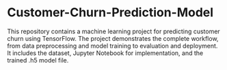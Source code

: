 # Customer-Churn-Prediction-Model
This repository contains a machine learning project for predicting customer churn using TensorFlow. The project demonstrates the complete workflow, from data preprocessing and model training to evaluation and deployment. It includes the dataset, Jupyter Notebook for implementation, and the trained .h5 model file.
